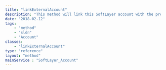 ```yaml
---
title: "linkExternalAccount"
description: "This method will link this SoftLayer account with the provided external account. "
date: "2018-02-12"
tags:
    - "method"
    - "sldn"
    - "Account"
classes:
    - "linkExternalAccount"
type: "reference"
layout: "method"
mainService : "SoftLayer_Account"
---
```

